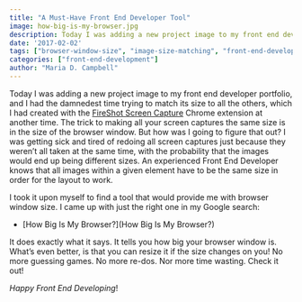 ```yaml
---
title: "A Must-Have Front End Developer Tool"
image: how-big-is-my-browser.jpg
description: Today I was adding a new project image to my front end developer portfolio, and I had the damnedest time trying to match its size to all the others.
date: '2017-02-02'
tags: ["browser-window-size", "image-size-matching", "front-end-development","tools", "time-savers", "workflows", "chrome-extensions"]
categories: ["front-end-development"]
author: "Maria D. Campbell"
---
```


Today I was adding a new project image to my front end developer portfolio, and I had the damnedest time trying to match its size to all the others, which I had created with the [FireShot Screen Capture](https://chrome.google.com/webstore/detail/take-webpage-screenshots/mcbpblocgmgfnpjjppndjkmgjaogfceg) Chrome extension at another time. The trick to making all your screen captures the same size is in the size of the browser window. But how was I going to figure that out? I was getting sick and tired of redoing all screen captures just because they weren’t all taken at the same time, with the probability that the images would end up being different sizes. An experienced Front End Developer knows that all images within a given element have to be the same size in order for the layout to work.

I took it upon myself to find a tool that would provide me with browser window size. I came up with just the right one in my Google search:

+ [How Big Is My Browser?](How Big Is My Browser?)

It does exactly what it says. It tells you how big your browser window is. What’s even better, is that you can resize it if the size changes on you! No more guessing games. No more re-dos. Nor more time wasting. Check it out!

*Happy Front End Developing*!